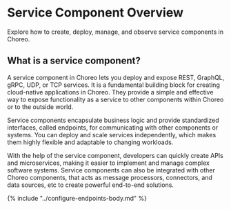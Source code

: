 # Service Component Overview

Explore how to create, deploy, manage, and observe service components in Choreo.

## What is a service component?

A service component in Choreo lets you deploy and expose REST, GraphQL, gRPC, UDP, or TCP services. It is a fundamental building block for creating cloud-native applications in Choreo. They provide a simple and effective way to expose functionality as a service to other components within Choreo or to the outside world.

Service components encapsulate business logic and provide standardized interfaces, called endpoints, for communicating with other components or systems. You can deploy and scale services independently, which makes them highly flexible and adaptable to changing workloads.

With the help of the service component, developers can quickly create APIs and microservices, making it easier to implement and manage complex software systems. Service components can also be integrated with other Choreo components, that acts as message processors, connectors, and data sources, etc to create powerful end-to-end solutions.

{% include "../configure-endpoints-body.md" %}
